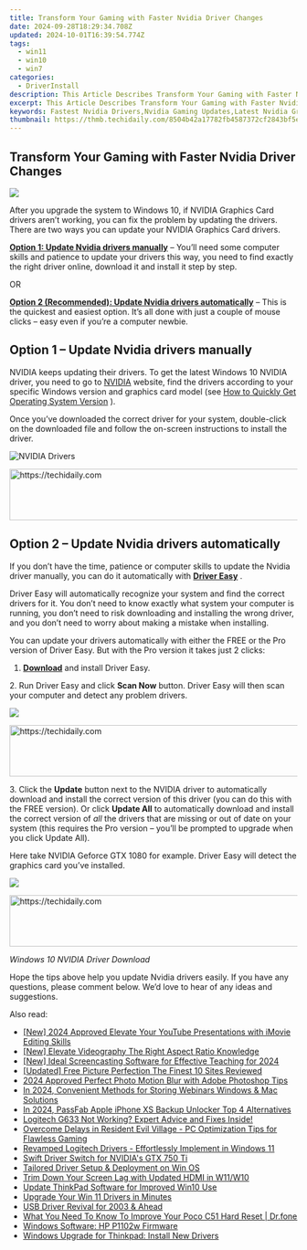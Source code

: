 ```yaml
---
title: Transform Your Gaming with Faster Nvidia Driver Changes
date: 2024-09-28T18:29:34.708Z
updated: 2024-10-01T16:39:54.774Z
tags:
  - win11
  - win10
  - win7
categories:
  - DriverInstall
description: This Article Describes Transform Your Gaming with Faster Nvidia Driver Changes
excerpt: This Article Describes Transform Your Gaming with Faster Nvidia Driver Changes
keywords: Fastest Nvidia Drivers,Nvidia Gaming Updates,Latest Nvidia Graphics Drivers,Nvidia GPU Performance Boost,Optimize Gaming with Nvidia Drivers,Nvidia Driver Update Guide,Enhanced Gaming Experience with Nvidia Updates
thumbnail: https://thmb.techidaily.com/8504b42a17782fb4587372cf2843bf5e6800b5714b57f9dcc9e3ed9d00739ee5.jpg
---
```


## Transform Your Gaming with Faster Nvidia Driver Changes

![](https://images.drivereasy.com/wp-content/uploads/2015/09/nvidia-drivers-2.jpg)

 After you upgrade the system to Windows 10, if NVIDIA Graphics Card drivers aren’t working, you can fix the problem by updating the drivers. There are two ways you can update your NVIDIA Graphics Card drivers.

[**Option 1: Update Nvidia drivers manually**](#manually) – You’ll need some computer skills and patience to update your drivers this way, you need to find exactly the right driver online, download it and install it step by step.

OR

[**Option 2 (Recommended): Update Nvidia drivers automatically**](#auto) – This is the quickest and easiest option. It’s all done with just a couple of mouse clicks – easy even if you’re a computer newbie.

## **Option 1 – Update Nvidia drivers manually**

 NVIDIA keeps updating their drivers. To get the latest Windows 10 NVIDIA driver, you need to go to [NVIDIA](https://tools.techidaily.com/drivereasy/download/) website, find the drivers according to your specific Windows version and graphics card model (see [How to Quickly Get Operating System Version](https://tools.techidaily.com/drivereasy/download/) ).

 Once you’ve downloaded the correct driver for your system, double-click on the downloaded file and follow the on-screen instructions to install the driver.

![NVIDIA Drivers](https://images.drivereasy.com/wp-content/uploads/2016/09/img_57ccd935a0f0a.jpg)

<!-- affiliate ads begin -->
<a href="https://ephamedtechinc.pxf.io/c/5597632/2137202/26400" target="_top" id="2137202">
  <img src="//a.impactradius-go.com/display-ad/26400-2137202" border="0" alt="https://techidaily.com" width="728" height="90"/>
</a>
<img height="0" width="0" src="https://ephamedtechinc.pxf.io/i/5597632/2137202/26400" style="position:absolute;visibility:hidden;" border="0" />
<!-- affiliate ads end -->

## **Option 2 – Update Nvidia drivers automatically**

 If you don’t have the time, patience or computer skills to update the Nvidia driver manually, you can do it automatically with **[Driver Easy](https://tools.techidaily.com/drivereasy/download/)**  .

 Driver Easy will automatically recognize your system and find the correct drivers for it. You don’t need to know exactly what system your computer is running, you don’t need to risk downloading and installing the wrong driver, and you don’t need to worry about making a mistake when installing.

 You can update your drivers automatically with either the FREE or the Pro version of Driver Easy. But with the Pro version it takes just 2 clicks:

 1. **[Download](https://tools.techidaily.com/drivereasy/download/)**   and install Driver Easy.

 2\. Run Driver Easy and click **Scan Now**   button. Driver Easy will then scan your computer and detect any problem drivers.

![](https://images.drivereasy.com/wp-content/uploads/2017/04/img_58ef15c21527f.jpg)

<!-- affiliate ads begin -->
<a href="https://appsumo.8odi.net/c/5597632/2037355/7443" target="_top" id="2037355">
  <img src="//a.impactradius-go.com/display-ad/7443-2037355" border="0" alt="https://techidaily.com" width="728" height="90"/>
</a>
<img height="0" width="0" src="https://appsumo.8odi.net/i/5597632/2037355/7443" style="position:absolute;visibility:hidden;" border="0" />
<!-- affiliate ads end -->

 3\. Click the **Update** button next to the NVIDIA driver to automatically download and install the correct version of this driver (you can do this with the FREE version). Or click **Update All**  to automatically download and install the correct version of _all_   the drivers that are missing or out of date on your system (this requires the Pro version – you’ll be prompted to upgrade when you click Update All).

 Here take NVIDIA Geforce GTX 1080 for example. Driver Easy will detect the graphics card you’ve installed.

![](https://images.drivereasy.com/wp-content/uploads/2017/04/img_58ef15cf843b5.jpg)

<!-- affiliate ads begin -->
<a href="https://ephamedtechinc.pxf.io/c/5597632/2137226/26400" target="_top" id="2137226">
  <img src="//a.impactradius-go.com/display-ad/26400-2137226" border="0" alt="https://techidaily.com" width="728" height="90"/>
</a>
<img height="0" width="0" src="https://ephamedtechinc.pxf.io/i/5597632/2137226/26400" style="position:absolute;visibility:hidden;" border="0" />
<!-- affiliate ads end -->

_Windows 10 NVIDIA Driver Download_

 Hope the tips above help you update Nvidia drivers easily. If you have any questions, please comment below. We’d love to hear of any ideas and suggestions.

<ins class="adsbygoogle"
     style="display:block"
     data-ad-format="autorelaxed"
     data-ad-client="ca-pub-7571918770474297"
     data-ad-slot="1223367746"></ins>

<ins class="adsbygoogle"
     style="display:block"
     data-ad-client="ca-pub-7571918770474297"
     data-ad-slot="8358498916"
     data-ad-format="auto"
     data-full-width-responsive="true"></ins>

<span class="atpl-alsoreadstyle">Also read:</span>
<div><ul>
<li><a href="https://facebook-video-share.techidaily.com/new-2024-approved-elevate-your-youtube-presentations-with-imovie-editing-skills/"><u>[New] 2024 Approved Elevate Your YouTube Presentations with iMovie Editing Skills</u></a></li>
<li><a href="https://vp-tips.techidaily.com/new-elevate-videography-the-right-aspect-ratio-knowledge/"><u>[New] Elevate Videography The Right Aspect Ratio Knowledge</u></a></li>
<li><a href="https://digital-screen-recording.techidaily.com/new-ideal-screencasting-software-for-effective-teaching-for-2024/"><u>[New] Ideal Screencasting Software for Effective Teaching for 2024</u></a></li>
<li><a href="https://some-knowledge.techidaily.com/updated-free-picture-perfection-the-finest-10-sites-reviewed/"><u>[Updated] Free Picture Perfection The Finest 10 Sites Reviewed</u></a></li>
<li><a href="https://fox-blue.techidaily.com/2024-approved-perfect-photo-motion-blur-with-adobe-photoshop-tips/"><u>2024 Approved Perfect Photo Motion Blur with Adobe Photoshop Tips</u></a></li>
<li><a href="https://on-screen-recording.techidaily.com/in-2024-convenient-methods-for-storing-webinars-windows-and-mac-solutions/"><u>In 2024, Convenient Methods for Storing Webinars Windows & Mac Solutions</u></a></li>
<li><a href="https://ios-unlock.techidaily.com/in-2024-passfab-apple-iphone-xs-backup-unlocker-top-4-alternatives-by-drfone-ios/"><u>In 2024, PassFab Apple iPhone XS Backup Unlocker Top 4 Alternatives</u></a></li>
<li><a href="https://sound-issues.techidaily.com/1723016898666-logitech-g633-not-working-expert-advice-and-fixes-inside/"><u>Logitech G633 Not Working? Expert Advice and Fixes Inside!</u></a></li>
<li><a href="https://win-solutions.techidaily.com/overcome-delays-in-resident-evil-village-pc-optimization-tips-for-flawless-gaming/"><u>Overcome Delays in Resident Evil Village - PC Optimization Tips for Flawless Gaming</u></a></li>
<li><a href="https://driver-install.techidaily.com/revamped-logitech-drivers-effortlessly-implement-in-windows-11/"><u>Revamped Logitech Drivers - Effortlessly Implement in Windows 11</u></a></li>
<li><a href="https://driver-install.techidaily.com/swift-driver-switch-for-nvidias-gtx-750-ti/"><u>Swift Driver Switch for NVIDIA's GTX 750 Ti</u></a></li>
<li><a href="https://driver-install.techidaily.com/tailored-driver-setup-and-deployment-on-win-os/"><u>Tailored Driver Setup & Deployment on Win OS</u></a></li>
<li><a href="https://driver-install.techidaily.com/trim-down-your-screen-lag-with-updated-hdmi-in-w11w10/"><u>Trim Down Your Screen Lag with Updated HDMI in W11/W10</u></a></li>
<li><a href="https://driver-install.techidaily.com/update-thinkpad-software-for-improved-win10-use/"><u>Update ThinkPad Software for Improved Win10 Use</u></a></li>
<li><a href="https://driver-install.techidaily.com/upgrade-your-win-11-drivers-in-minutes/"><u>Upgrade Your Win 11 Drivers in Minutes</u></a></li>
<li><a href="https://driver-install.techidaily.com/usb-driver-revival-for-2003-and-ahead/"><u>USB Driver Revival for 2003 & Ahead</u></a></li>
<li><a href="https://techidaily.com/what-you-need-to-know-to-improve-your-poco-c51-hard-reset-drfone-by-drfone-reset-android-reset-android/"><u>What You Need To Know To Improve Your Poco C51 Hard Reset | Dr.fone</u></a></li>
<li><a href="https://driver-install.techidaily.com/windows-software-hp-p1102w-firmware/"><u>Windows Software: HP P1102w Firmware</u></a></li>
<li><a href="https://driver-install.techidaily.com/windows-upgrade-for-thinkpad-install-new-drivers/"><u>Windows Upgrade for Thinkpad: Install New Drivers</u></a></li>
</ul></div>

